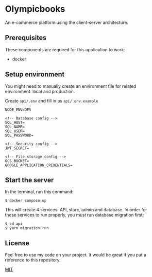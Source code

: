 # Olympicbooks

An e-commerce platform using the client-server architecture.

## Prerequisites

These components are required for this application to work:

- docker

## Setup environment

You might need to manually create an environment file for related environment: local and production.

Create `api/.env` and fill in as `api/.env.example`

```
NODE_ENV=DEV

<!-- Database config -->
SQL_HOST=
SQL_NAME=
SQL_USER=
SQL_PASSWORD=

<!-- Security config -->
JWT_SECRET=

<!-- File storage config -->
GCS_BUCKET=
GOOGLE_APPLICATION_CREDENTIALS=
```

## Start the server

In the terminal, run this command:

```
$ docker compose up
```

This will create 4 services: API, store, admin and database. In order for these services to run properly, you must run database migration first:

```
$ cd api
$ yarn migration:run
```

## License

Feel free to use my code on your project. It would be great if you put a reference to this repository.

[MIT](https://opensource.org/licenses/MIT)
